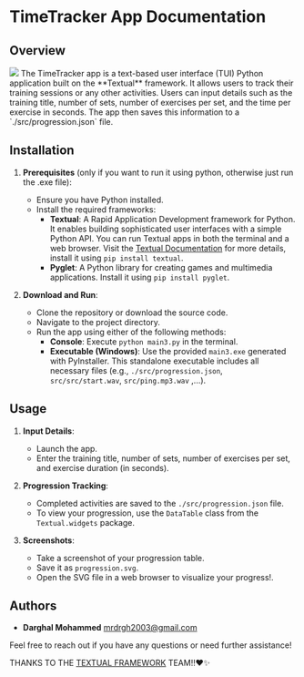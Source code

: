 # TimeTracker App Documentation

## Overview
<img src="TimeTracker/src/timer.ico">
The TimeTracker app is a text-based user interface (TUI) Python application built on the **Textual** framework. It allows users to track their training sessions or any other activities. Users can input details such as the training title, number of sets, number of exercises per set, and the time per exercise in seconds. The app then saves this information to a `./src/progression.json` file.

## Installation

1. **Prerequisites** (only if you want to run it using python, otherwise just run the .exe file):
    - Ensure you have Python installed.
    - Install the required frameworks:
        - **Textual**: A Rapid Application Development framework for Python. It enables building sophisticated user interfaces with a simple Python API. You can run Textual apps in both the terminal and a web browser. Visit the <a href="https://textual.textualize.io/guide/">Textual Documentation</a> for more details, install it using ```pip install textual```.
        - **Pyglet**: A Python library for creating games and multimedia applications. Install it using ```pip install pyglet```.

2. **Download and Run**:
    - Clone the repository or download the source code.
    - Navigate to the project directory.
    - Run the app using either of the following methods:
        - **Console**: Execute ```python main3.py``` in the terminal.
        - **Executable (Windows)**: Use the provided `main3.exe` generated with PyInstaller. This standalone executable includes all necessary files (e.g., `./src/progression.json`, `src/src/start.wav`, `src/ping.mp3.wav` ,...).

## Usage

1. **Input Details**:
    - Launch the app.
    - Enter the training title, number of sets, number of exercises per set, and exercise duration (in seconds).

2. **Progression Tracking**:
    - Completed activities are saved to the `./src/progression.json` file.
    - To view your progression, use the `DataTable` class from the `Textual.widgets` package.

3. **Screenshots**:
    - Take a screenshot of your progression table.
    - Save it as `progression.svg`.
    - Open the SVG file in a web browser to visualize your progress!.

## Authors

- **Darghal Mohammed** <mrdrgh2003@gmail.com>

Feel free to reach out if you have any questions or need further assistance!

THANKS TO THE <a href="https://textual.textualize.io/">TEXTUAL FRAMEWORK</a> TEAM!!❤️✨

